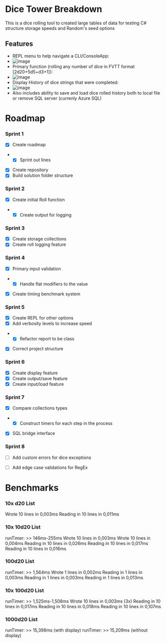 # Dice Tower Breakdown
This is a dice rolling tool to created large tables of data 
for testing C# structure storage speeds and Random's seed options

## Features
- REPL menu to help navigate a CLI/ConsoleApp:
- ![image](https://github.com/iamchipy/dice-tower-breakdown/assets/1663877/16f743d1-bcfb-416e-8773-412af4def3a7)
- Primary function (rolling any number of dice in FVTT format [2d20+5d5+d3+1]):
- ![image](https://github.com/iamchipy/dice-tower-breakdown/assets/1663877/1ae07133-4291-4f8b-8709-d1cccefc7070)
- Display History of dice strings that were completed:
- ![image](https://github.com/iamchipy/dice-tower-breakdown/assets/1663877/ce7cdf6d-6cee-4c5f-a35a-3f43b6f42efb)
- Also includes ability to save and load dice rolled history both to local file or remove SQL server (currenly Azure SQL)




# Roadmap 
### Sprint 1
- [x] Create roadmap
- - [X] Sprint out lines
- [x] Create repository 
- [x] Build solution folder structure 

### Sprint 2
- [x] Create initial Roll function
- - [x] Create output for logging

### Sprint 3
- [x] Create storage collections
- [x] Create roll logging feature

### Sprint 4
- [x] Primary input validation
- - [x] Handle flat modifiers to the value
- [x] Create timing benchmark system

### Sprint 5
- [x] Create REPL for other options
- [x] Add verbosity levels to increase speed
- - [x] Refactor report to be class 
- [x] Correct project structure

### Sprint 6
- [x] Create display feature
- [x] Create output/save feature
- [x] Create input/load feature

### Sprint 7
- [x] Compare collections types
- - [x] Construct timers for each step in the process
- [x] SQL bridge interface

### Sprint 8
- [ ] Add custom errors for dice exceptions
- [ ] Add edge case validations for RegEx


# Benchmarks

### 10x d20 List<DiceRollEntry>
Wrote 10 lines in 0,003ms
Reading in 10 lines in 0,011ms

### 10x 10d20 List<DiceRollEntry>
runTimer: >> 146ms-255ms
Wrote 10 lines in 0,003ms
Wrote 10 lines in 0,004ms
Reading in 10 lines in 0,026ms
Reading in 10 lines in 0,017ms
Reading in 10 lines in 0,016ms

### 100d20 List<DiceRollEntry>
runTimer: >> 1,564ms
Wrote 1 lines in 0,002ms
Reading in 1 lines in 0,003ms
Reading in 1 lines in 0,003ms
Reading in 1 lines in 0,013ms

### 10x 100d20 List<DiceRollEntry>
runTimer: >> 1,525ms-1,508ms
Wrote 10 lines in 0,003ms (3x)
Reading in 10 lines in 0,017ms
Reading in 10 lines in 0,018ms
Reading in 10 lines in 0,107ms

### 1000d20 List<DiceRollEntry>
runTimer: >> 15,398ms  (with display)
runTimer: >> 15,209ms  (without display)
